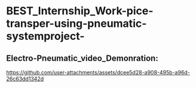 # BEST_Internship_Work-pice-transper-using-pneumatic-systemproject-

## Electro-Pneumatic_video_Demonration:




https://github.com/user-attachments/assets/dcee5d28-a908-495b-a96d-26c63dd1342d








